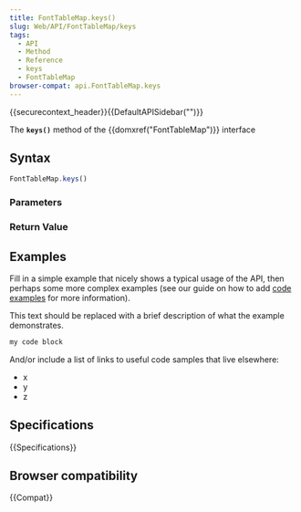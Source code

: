 ```yaml
---
title: FontTableMap.keys()
slug: Web/API/FontTableMap/keys
tags:
  - API
  - Method
  - Reference
  - keys
  - FontTableMap
browser-compat: api.FontTableMap.keys
---
```

{{securecontext_header}}{{DefaultAPISidebar("")}}

The **`keys()`** method of the {{domxref("FontTableMap")}} interface 

## Syntax

```js
FontTableMap.keys()
```

### Parameters



### Return Value



## Examples

Fill in a simple example that nicely shows a typical usage of the API, then perhaps some more complex examples (see our guide on how to add [code examples](/en-US/docs/MDN/Contribute/Structures/Code_examples) for more information).

This text should be replaced with a brief description of what the example demonstrates.

```js
my code block
```

And/or include a list of links to useful code samples that live elsewhere:

*   x
*   y
*   z

## Specifications

{{Specifications}}

## Browser compatibility

{{Compat}}

